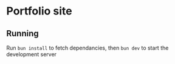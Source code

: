 # Portfolio site

## Running

Run `bun install` to fetch dependancies, then `bun dev` to start the development server
